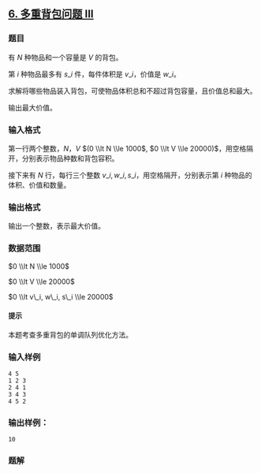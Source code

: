 ## [6\. 多重背包问题 III](https://www.acwing.com/problem/content/6/)

### 题目

有 $N$ 种物品和一个容量是 $V$ 的背包。

第 $i$ 种物品最多有 $s\_i$ 件，每件体积是 $v\_i$，价值是 $w\_i$。

求解将哪些物品装入背包，可使物品体积总和不超过背包容量，且价值总和最大。

输出最大价值。

### 输入格式

第一行两个整数，$N，V$ $(0 \\lt N \\le 1000$, $0 \\lt V \\le 20000)$，用空格隔开，分别表示物品种数和背包容积。

接下来有 $N$ 行，每行三个整数 $v\_i, w\_i, s\_i$，用空格隔开，分别表示第 $i$ 种物品的体积、价值和数量。

### 输出格式

输出一个整数，表示最大价值。

### 数据范围

$0 \\lt N \\le 1000$

$0 \\lt V \\le 20000$

$0 \\lt v\_i, w\_i, s\_i \\le 20000$

#### 提示

本题考查多重背包的单调队列优化方法。

### 输入样例

```
4 5
1 2 3
2 4 1
3 4 3
4 5 2
```

### 输出样例：

```
10
```

### 题解

